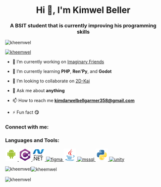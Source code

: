 <h1 align="center">Hi 👋, I'm Kimwel Beller</h1>
<h3 align="center">A BSIT student that is currently improving his programming skills</h3>

<p align="left"> <img src="https://komarev.com/ghpvc/?username=kheemwel&label=Profile%20views&color=0e75b6&style=flat" alt="kheemwel" /> </p>

<p align="left"> <a href="https://github.com/ryo-ma/github-profile-trophy"><img src="https://github-profile-trophy.vercel.app/?username=kheemwel&theme=darkhub" alt="kheemwel" /></a> </p>

- 🔭 I’m currently working on [Imaginary Friends](https://github.com/JuanimaJM/ImaginaryFriends)

- 🌱 I’m currently learning **PHP**, **Ren'Py**, and **Godot**

- 👯 I’m looking to collaborate on [2D-Kai](https://github.com/Kheemwel/2DKai)

- 💬 Ask me about **anything**

- 📫 How to reach me **kimdarwelbellgarmer358@gmail.com**

- ⚡ Fun fact **😏**

<h3 align="left">Connect with me:</h3>
<p align="left">
</p>

<h3 align="left">Languages and Tools:</h3>
<p align="left"> <a href="https://developer.android.com" target="_blank" rel="noreferrer"> <img src="https://raw.githubusercontent.com/devicons/devicon/master/icons/android/android-original-wordmark.svg" alt="android" width="40" height="40"/> </a> <a href="https://www.w3schools.com/cs/" target="_blank" rel="noreferrer"> <img src="https://raw.githubusercontent.com/devicons/devicon/master/icons/csharp/csharp-original.svg" alt="csharp" width="40" height="40"/> </a> <a href="https://dotnet.microsoft.com/" target="_blank" rel="noreferrer"> <img src="https://raw.githubusercontent.com/devicons/devicon/master/icons/dot-net/dot-net-original-wordmark.svg" alt="dotnet" width="40" height="40"/> </a> <a href="https://www.figma.com/" target="_blank" rel="noreferrer"> <img src="https://www.vectorlogo.zone/logos/figma/figma-icon.svg" alt="figma" width="40" height="40"/> </a> <a href="https://www.java.com" target="_blank" rel="noreferrer"> <img src="https://raw.githubusercontent.com/devicons/devicon/master/icons/java/java-original.svg" alt="java" width="40" height="40"/> </a> <a href="https://www.microsoft.com/en-us/sql-server" target="_blank" rel="noreferrer"> <img src="https://www.svgrepo.com/show/303229/microsoft-sql-server-logo.svg" alt="mssql" width="40" height="40"/> </a> <a href="https://www.python.org" target="_blank" rel="noreferrer"> <img src="https://raw.githubusercontent.com/devicons/devicon/master/icons/python/python-original.svg" alt="python" width="40" height="40"/> </a> <a href="https://godotengine.org/" target="_blank" rel="noreferrer"> <img src="https://www.vectorlogo.zone/logos/godotengine/godotengine-icon.svg" alt="unity" width="40" height="40"/> </a> </p>

<p><img align="left" src="https://github-readme-stats-sigma-five.vercel.app/api/top-langs?username=kheemwel&show_icons=true&locale=en&theme=transparent&bg_color=00000000&text_color=35656d&layout=pie&langs_count=8&size_weight=0.25&count_weight=0.25" alt="kheemwel" /></p>

<p><img align="center" src="https://github-readme-stats-sigma-five.vercel.app/api?username=kheemwel&show_icons=true&locale=en&theme=transparent&bg_color=00000000&text_color=35656d&count_private=true&include_all_commits=true" alt="kheemwel" /></p>

<p><img align="center" src="https://github-readme-streak-stats.herokuapp.com/?user=kheemwel&theme=transparent" alt="kheemwel" /></p>

